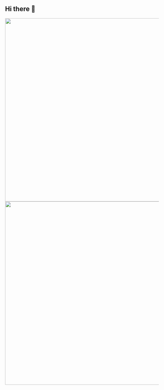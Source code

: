 ## Hi there 👋

<!--
**AmadNaseem/AmadNaseem** is a ✨ _special_ ✨ repository because its `README.md` (this file) appears on your GitHub profile.

Here are some ideas to get you started:

- 🔭 I’m currently working on ...
- 🌱 I’m currently learning ...
- 👯 I’m looking to collaborate on ...
- 🤔 I’m looking for help with ...
- 💬 Ask me about ...
- 📫 How to reach me: ...
- 😄 Pronouns: ...
- ⚡ Fun fact: ...
-->


<div style="text-align: center;">
  <img src="https://streak-stats.demolab.com/?user=AmadNaseem&theme=cobalt" width="600">

<img src="https://github-readme-stats.vercel.app/api?username=AmadNaseem&show_icons=true&theme=cobalt" width="600">
</div>

